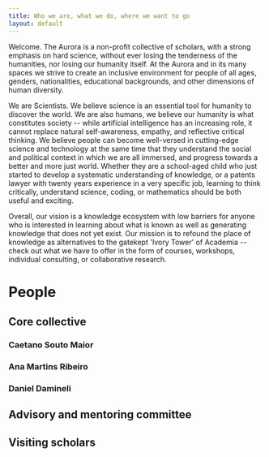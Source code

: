 ```yaml
---
title: Who we are, what we do, where we want to go
layout: default
---
```

<p>
<!-- <img src="/images/me.png" alt="foto" class="alignright" width="210"/> -->
Welcome. The Aurora is a non-profit collective of scholars, with a strong emphasis on hard science, without ever losing the tenderness of the humanities, nor losing our humanity itself.
At the Aurora and in its many spaces we strive to create an inclusive environment for people of all ages, genders, nationalities, educational backgrounds, and other dimensions of human diversity.
</p>

<p>
We are Scientists. We believe science is an essential tool for humanity to discover the world.
We are also humans, we believe our humanity is what constitutes society -- while artificial intelligence has an increasing role, it cannot replace natural self-awareness, empathy, and reflective critical thinking.
We believe people can become well-versed in cutting-edge science and technology at the same time that they understand the social and political context in which we are all immersed, and progress towards a better and more just world.
Whether they are a school-aged child who just started to develop a systematic understanding of knowledge, or a patents lawyer with twenty years experience in a very specific job, learning to think critically, understand science, coding, or mathematics should be both useful and exciting.
</p>

<p>
Overall, our vision is a knowledge ecosystem with low barriers for anyone who is interested in learning about what is known as well as generating knowledge that does not yet exist. Our mission is to refound the place of knowledge as alternatives to the gatekept 'Ivory Tower' of Academia  -- check out what we have to offer in the form of courses, workshops, individual consulting, or collaborative research.
</p>

# <a id="people">People</a>

## Core collective

### Caetano Souto Maior

### Ana Martins Ribeiro

### Daniel Damineli


## Advisory and mentoring committee


## Visiting scholars

<!-- <p> <code>-- caetano </code> </p> -->

<!-- <h4>Most recent posts</h4>
$partial("templates/post-list.html")$ -->
